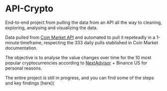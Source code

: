 # API-Crypto

End-to-end project from pulling the data from an API all the way to cleaning, exploring, analysing and visualizing the data.  

Data pulled from [Coin Market API](https://coinmarketcap.com/api/documentation/v1/#section/Introduction) and automated to pull it repeteadly in a 1-minute timeframe, respecting the 333 daily pulls stablished in Coin Market documentation.

The objective is to analyse the value changes over time for the 10 most popular cryptocurrencies according to [NextAdvisor](https://time.com/nextadvisor/investing/cryptocurrency/types-of-cryptocurrency/) + Binance US for personal reasons.

The entire project is still in progress, and you can find some of the steps and key findings [here](

